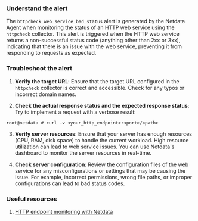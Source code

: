 ### Understand the alert

The `httpcheck_web_service_bad_status` alert is generated by the Netdata Agent when monitoring the status of an HTTP web service using the `httpcheck` collector. This alert is triggered when the HTTP web service returns a non-successful status code (anything other than 2xx or 3xx), indicating that there is an issue with the web service, preventing it from responding to requests as expected.

### Troubleshoot the alert

1. **Verify the target URL**: Ensure that the target URL configured in the `httpcheck` collector is correct and accessible. Check for any typos or incorrect domain names.

2. **Check the actual response status and the expected response status**: Try to implement a request with a verbose result:

```
root@netdata # curl -v <your_http_endpoint>:<port>/<path>
```

3. **Verify server resources**: Ensure that your server has enough resources (CPU, RAM, disk space) to handle the current workload. High resource utilization can lead to web service issues. You can use Netdata's dashboard to monitor the server resources in real-time.

4. **Check server configuration**: Review the configuration files of the web service for any misconfigurations or settings that may be causing the issue. For example, incorrect permissions, wrong file paths, or improper configurations can lead to bad status codes.

### Useful resources

1. [HTTP endpoint monitoring with Netdata](/src/go/plugin/go.d/modules/httpcheck/integrations/http_endpoints.md)
